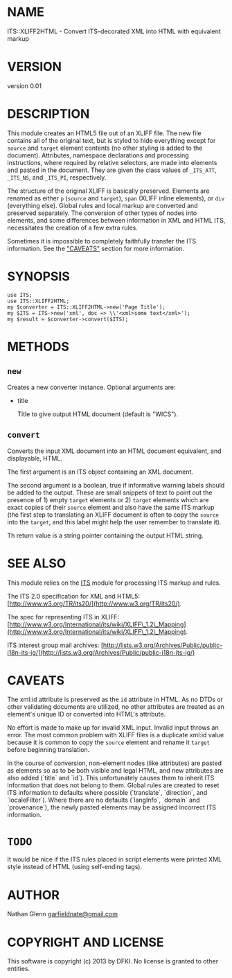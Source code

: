 # NAME

ITS::XLIFF2HTML - Convert ITS-decorated XML into HTML with equivalent markup

# VERSION

version 0.01

# DESCRIPTION

This module creates an HTML5 file out of an XLIFF file. The new file contains
all of the original text, but is styled to hide everything except for `source`
and `target` element contents (no other styling is added to the document).
Attributes, namespace declarations and processing instructions, where
required by relative selectors, are made into elements and pasted in the
document. They are given the class values of `_ITS_ATT`, `_ITS_NS`,
and `_ITS_PI`, respectively.

The structure of the original XLIFF is basically preserved. Elements are
renamed as either `p` (`source` and `target`), `span` (XLIFF inline
elements), or `div` (everything else). Global rules and local markup are
converted and preserved separately. The conversion of other types of
nodes into elements, and some differences between information in XML
and HTML ITS, necessitates the creation of a few extra rules.

Sometimes it is impossible to completely faithfully transfer the ITS
information. See the ["CAVEATS"](#CAVEATS) section for more information.

# SYNOPSIS
    use ITS;
    use ITS::XLIFF2HTML;
    my $converter = ITS::XLIFF2HTML->new('Page Title');
    my $ITS = ITS->new('xml', doc => \\'<xml>some text</xml>');
    my $result = $converter->convert($ITS);

# METHODS

## `new`

Creates a new converter instance. Optional arguments are:

- title

    Title to give output HTML document (default is "WICS").

## `convert`

Converts the input XML document into an HTML document equivalent, and
displayable, HTML.

The first argument is an ITS object containing an XML document.

The second argument is a boolean, true if informative warning labels should
be added to the output. These are small snippets of text to point out the
presence of 1) empty `target` elements or 2) `target` elements which are
exact copies of their `source` element and also have the same ITS markup
(the first step to translating an XLIFF document is often to copy the `source`
into the `target`, and this label might help the user remember to translate
it).

Th return value is a string pointer containing the output HTML string.

# SEE ALSO

This module relies on the [ITS](http://search.cpan.org/perldoc?ITS) module for processing ITS markup and rules.

The ITS 2.0 specification for XML and HTML5: [http://www.w3.org/TR/its20/](http://www.w3.org/TR/its20/).

The spec for representing ITS in XLIFF:
[http://www.w3.org/International/its/wiki/XLIFF\_1.2\_Mapping](http://www.w3.org/International/its/wiki/XLIFF\_1.2\_Mapping).

ITS interest group mail archives:
[http://lists.w3.org/Archives/Public/public-i18n-its-ig/](http://lists.w3.org/Archives/Public/public-i18n-its-ig/)

# CAVEATS

The xml:id attribute is preserved as the `id` attribute in HTML. As no DTDs
or other validating documents are utilized, no other attributes are treated
as an element's unique ID or converted into HTML's <id> attribute.

No effort is made to make up for invalid XML input. Invalid input throws an
error. The most common problem with XLIFF files is a duplicate xml:id
value because it is  common to copy the `source` element and rename it
`target` before beginning translation.

In the course of conversion, non-element nodes (like attributes) are
pasted as elements so as to be both visible and legal HTML, and new
attributes are also added (\`title\` and \`id\`). This unfortunately causes
them to inherit ITS information that does not belong to them. Global rules
are created to reset ITS information to defaults where possible
(\`translate\`, \`direction\`, and \`localeFilter\`). Where there are no defaults
(\`langInfo\`, \`domain\` and \`provenance\`), the newly pasted elements may be
assigned incorrect ITS information.

# `TODO`

It would be nice if the ITS rules placed in script elements were printed XML style
instead of HTML (using self-ending tags).

# AUTHOR

Nathan Glenn <garfieldnate@gmail.com>

# COPYRIGHT AND LICENSE

This software is copyright (c) 2013 by DFKI.  No
license is granted to other entities.
